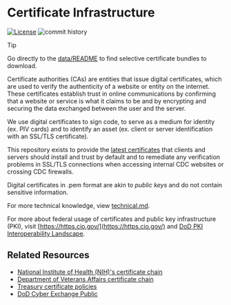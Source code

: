 # Certificate Infrastructure

[![License](https://img.shields.io/badge/license-MIT-blue?style=for-the-badge)](https://choosealicense.com/licenses/mit/)
![commit history](https://img.shields.io/github/last-commit/cdcgov/ocio-certificates?label=commits&style=for-the-badge)

> [!TIP]
> Go directly to the [data/README](data/README.md) to find selective certificate bundles to download.

Certificate authorities (CAs) are entities that issue digital certificates, which are used to verify the authenticity of a website or entity on the internet. These certificates establish trust in online communications by confirming that a website or service is what it claims to be and by encrypting and securing the data exchanged between the user and the server.

We use digital certificates to sign code, to serve as a medium for identity (ex. PIV cards) and to identify an asset (ex. client or server identification with an SSL/TLS certificate).

This repository exists to provide the [latest certificates](data/README.md) that clients and servers should install and trust by default and to remediate any verification problems in SSL/TLS connections when accessing internal CDC websites or crossing CDC firewalls.

Digital certificates in .pem format are akin to _public keys_ and do not contain sensitive information.

For more technical knowledge, view [technical.md](docs/technical.md).

For more about federal usage of certificates and public key infrastructure (PKI), visit [https://https.cio.gov/](https://https.cio.gov/) and [DoD PKI Interoperability Landscape](https://dl.dod.cyber.mil/wp-content/uploads/pki-pke/pdf/unclass-federal_cross_certificate_landscape_v5-5_09jun2016.pdf).

## Related Resources

- [National Institute of Health (NIH)'s certificate chain](https://myitsm.nih.gov/kb_view_customer.do?sysparm_article=KB0020936#epub)
- [Department of Veterans Affairs certificate chain](http://crl.pki.va.gov/PKI/AIA/VA/)
- [Treasury certificate policies](https://devpki.treas.gov/cert_policies.htm)
- [DoD Cyber Exchange Public](https://public.cyber.mil/pki-pke/interoperability/)
